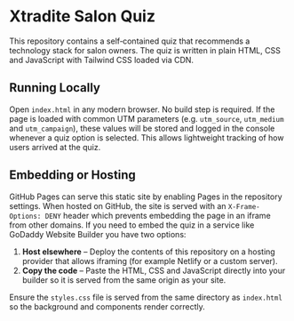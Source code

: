 # Xtradite Salon Quiz

This repository contains a self‑contained quiz that recommends a technology stack for salon owners. The quiz is written in plain HTML, CSS and JavaScript with Tailwind CSS loaded via CDN.

## Running Locally

Open `index.html` in any modern browser. No build step is required. If the page
is loaded with common UTM parameters (e.g. `utm_source`, `utm_medium` and
`utm_campaign`), these values will be stored and logged in the console whenever a
quiz option is selected. This allows lightweight tracking of how users arrived at
the quiz.

## Embedding or Hosting

GitHub Pages can serve this static site by enabling Pages in the repository settings. When hosted on GitHub, the site is served with an `X-Frame-Options: DENY` header which prevents embedding the page in an iframe from other domains. If you need to embed the quiz in a service like GoDaddy Website Builder you have two options:

1. **Host elsewhere** – Deploy the contents of this repository on a hosting provider that allows iframing (for example Netlify or a custom server).
2. **Copy the code** – Paste the HTML, CSS and JavaScript directly into your builder so it is served from the same origin as your site.

Ensure the `styles.css` file is served from the same directory as `index.html` so the background and components render correctly.
